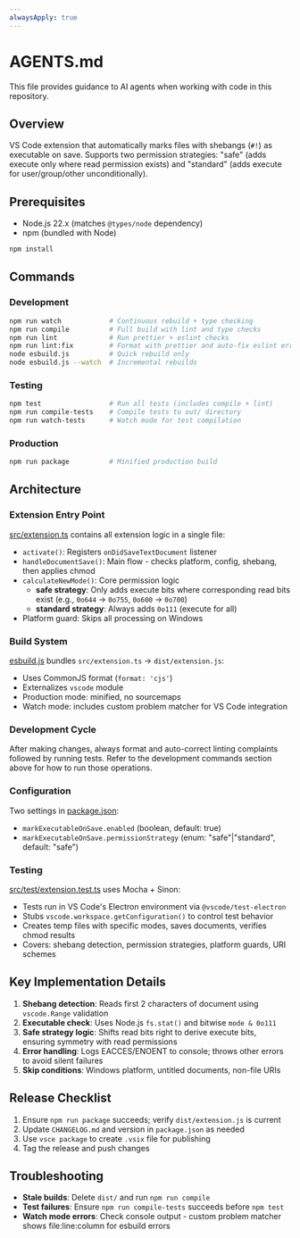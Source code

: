 ```yaml
---
alwaysApply: true
---
```


# AGENTS.md

This file provides guidance to AI agents when working with code in this
repository.

## Overview

VS Code extension that automatically marks files with shebangs (`#!`) as
executable on save. Supports two permission strategies: "safe" (adds execute
only where read permission exists) and "standard" (adds execute for
user/group/other unconditionally).

## Prerequisites

- Node.js 22.x (matches `@types/node` dependency)
- npm (bundled with Node)

```sh
npm install
```

## Commands

### Development

```sh
npm run watch            # Continuous rebuild + type checking
npm run compile          # Full build with lint and type checks
npm run lint             # Run prettier + eslint checks
npm run lint:fix         # Format with prettier and auto-fix eslint errors
node esbuild.js          # Quick rebuild only
node esbuild.js --watch  # Incremental rebuilds
```

### Testing

```sh
npm test                 # Run all tests (includes compile + lint)
npm run compile-tests    # Compile tests to out/ directory
npm run watch-tests      # Watch mode for test compilation
```

### Production

```sh
npm run package          # Minified production build
```

## Architecture

### Extension Entry Point

[src/extension.ts](src/extension.ts) contains all extension logic in a
single file:

- `activate()`: Registers `onDidSaveTextDocument` listener
- `handleDocumentSave()`: Main flow - checks platform, config, shebang,
  then applies chmod
- `calculateNewMode()`: Core permission logic
  - **safe strategy**: Only adds execute bits where corresponding read bits
    exist (e.g., `0o644` → `0o755`, `0o600` → `0o700`)
  - **standard strategy**: Always adds `0o111` (execute for all)
- Platform guard: Skips all processing on Windows

### Build System

[esbuild.js](esbuild.js) bundles `src/extension.ts` → `dist/extension.js`:

- Uses CommonJS format (`format: 'cjs'`)
- Externalizes `vscode` module
- Production mode: minified, no sourcemaps
- Watch mode: includes custom problem matcher for VS Code integration

### Development Cycle

After making changes, always format and auto-correct linting complaints followed
by running tests. Refer to the development commands section above for how to run
those operations.

### Configuration

Two settings in [package.json](package.json):

- `markExecutableOnSave.enabled` (boolean, default: true)
- `markExecutableOnSave.permissionStrategy` (enum: "safe"|"standard",
  default: "safe")

### Testing

[src/test/extension.test.ts](src/test/extension.test.ts) uses Mocha +
Sinon:

- Tests run in VS Code's Electron environment via `@vscode/test-electron`
- Stubs `vscode.workspace.getConfiguration()` to control test behavior
- Creates temp files with specific modes, saves documents, verifies chmod
  results
- Covers: shebang detection, permission strategies, platform guards, URI
  schemes

## Key Implementation Details

1. **Shebang detection**: Reads first 2 characters of document using
   `vscode.Range` validation
2. **Executable check**: Uses Node.js `fs.stat()` and bitwise
   `mode & 0o111`
3. **Safe strategy logic**: Shifts read bits right to derive execute bits,
   ensuring symmetry with read permissions
4. **Error handling**: Logs EACCES/ENOENT to console; throws other errors
   to avoid silent failures
5. **Skip conditions**: Windows platform, untitled documents, non-file URIs

## Release Checklist

1. Ensure `npm run package` succeeds; verify `dist/extension.js` is current
2. Update `CHANGELOG.md` and version in `package.json` as needed
3. Use `vsce package` to create `.vsix` file for publishing
4. Tag the release and push changes

## Troubleshooting

- **Stale builds**: Delete `dist/` and run `npm run compile`
- **Test failures**: Ensure `npm run compile-tests` succeeds before
  `npm test`
- **Watch mode errors**: Check console output - custom problem matcher
  shows file:line:column for esbuild errors
